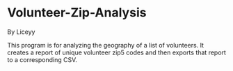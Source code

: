 # Volunteer-Zip-Analysis

By Liceyy

This program is for analyzing the geography of a list of volunteers. It creates a report of unique volunteer zip5 codes and then exports that report to a corresponding CSV.
